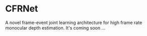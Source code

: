 # CFRNet
A novel frame-event joint learning architecture for high frame rate monocular depth estimation.
It's coming soon
...
